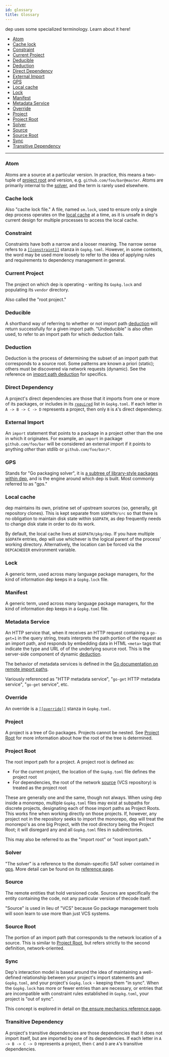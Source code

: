 ```yaml
---
id: glossary
title: Glossary
---
```


dep uses some specialized terminology. Learn about it here!

* [Atom](#atom)
* [Cache lock](#cache-lock)
* [Constraint](#constraint)
* [Current Project](#current-project)
* [Deducible](#deducible)
* [Deduction](#deduction)
* [Direct Dependency](#direct-dependency)
* [External Import](#external-import)
* [GPS](#gps)
* [Local cache](#local-cache)
* [Lock](#lock)
* [Manifest](#manifest)
* [Metadata Service](#metadata-service)
* [Override](#override)
* [Project](#project)
* [Project Root](#project-root)
* [Solver](#solver)
* [Source](#source)
* [Source Root](#source-root)
* [Sync](#sync)
* [Transitive Dependency](#transitive-dependency)

---

### Atom

Atoms are a source at a particular version. In practice, this means a two-tuple of [project root](#project-root) and version, e.g. `github.com/foo/bar@master`. Atoms are primarily internal to the [solver](#solver), and the term is rarely used elsewhere.

### Cache lock

Also "cache lock file." A file, named `sm.lock`, used to ensure only a single dep process operates on the [local cache](#local-cache) at a time, as it is unsafe in dep's current design for multiple processes to access the local cache.

### Constraint

Constraints have both a narrow and a looser meaning. The narrow sense refers to a [`[[constraint]]`](Gopkg.toml.md#constraint) stanza in `Gopkg.toml`. However, in some contexts, the word may be used more loosely to refer to the idea of applying rules and requirements to dependency management in general.

### Current Project

The project on which dep is operating - writing its `Gopkg.lock` and populating its `vendor` directory.

Also called the "root project."

### Deducible

A shorthand way of referring to whether or not import path [deduction](#deduction) will return successfully for a given import path. "Undeducible" is also often used, to refer to an import path for which deduction fails.

### Deduction

Deduction is the process of determining the subset of an import path that corresponds to a source root. Some patterns are known a priori (static); others must be discovered via network requests (dynamic). See the reference on [import path deduction](deduction.md) for specifics.

### Direct Dependency

A project's direct dependencies are those that it imports from one or more of its packages, or includes in its [`required`](Gopkg.toml.md#required) list in `Gopkg.toml`. If each letter in `A -> B -> C -> D` represents a project, then only `B` is  `A`'s direct dependency.

### External Import

An `import` statement that points to a package in a project other than the one in which it originates. For example, an `import` in package `github.com/foo/bar` will be considered an external import if it points to anything _other_ than stdlib or  `github.com/foo/bar/*`.

### GPS

Stands for "Go packaging solver", it is [a subtree of library-style packages within dep](https://godoc.org/github.com/golang/dep/gps), and is the engine around which dep is built. Most commonly referred to as "gps." 

### Local cache

dep maintains its own, pristine set of upstream sources (so, generally, git repository clones). This is kept separate from `$GOPATH/src` so that there is no obligation to maintain disk state within `$GOPATH`, as dep frequently needs to change disk state in order to do its work.

By default, the local cache lives at `$GOPATH/pkg/dep`. If you have multiple `$GOPATH` entries, dep will use whichever is the logical parent of the process' working directory. Alternatively, the location can be forced via the `DEPCACHEDIR` environment variable.

### Lock

A generic term, used across many language package managers, for the kind of information dep keeps in a `Gopkg.lock` file.

### Manifest

A generic term, used across many language package managers, for the kind of information dep keeps in a `Gopkg.toml` file.

### Metadata Service

An HTTP service that, when it receives an HTTP request containing a `go-get=1` in the query string, treats interprets the path portion of the request as an import path, and responds by embedding data in HTML `<meta>` tags that indicate the type and URL of of the underlying source root. This is the server-side component of dynamic [deduction](#deduction).

The behavior of metadata services is defined in the [Go documentation on remote import paths](https://golang.org/cmd/go/#hdr-Remote_import_paths).

Variously referenced as "HTTP metadata service", "`go-get` HTTP metadata service", "`go-get` service", etc.

### Override

An override is a [`[[override]]`](Gopkg.toml.md#override) stanza in `Gopkg.toml`. 

### Project

A project is a tree of Go packages. Projects cannot be nested. See [Project Root](#project-root) for more information about how the root of the tree is determined.

### Project Root

The root import path for a project. A project root is defined as:

* For the current project, the location of the `Gopkg.toml` file defines the project root
* For dependencies, the root of the network [source](#source) (VCS repository) is treated as the project root

These are generally one and the same, though not always. When using dep inside a monorepo, multiple `Gopkg.toml` files may exist at subpaths for discrete projects, designating each of those import paths as Project Roots. This works fine when working directly on those projects. If, however, any project not in the repository seeks to import the monorepo, dep will treat the monorepo's as one big Project, with the root directory being the Project Root; it will disregard any and all  `Gopkg.toml` files in subdirectories.

This may also be referred to as the "import root" or "root import path."

### Solver

"The solver" is a reference to the domain-specific SAT solver contained in [gps](#gps). More detail can be found on its [reference page](the-solver.md).

### Source

The remote entities that hold versioned code. Sources are specifically the entity containing the code, not any particular version of thecode itself.

"Source" is used in lieu of "VCS" because Go package management tools will soon learn to use more than just VCS systems.

### Source Root

The portion of an import path that corresponds to the network location of a source. This is similar to [Project Root](#project-root), but refers strictly to the second definition, network-oriented.

### Sync

Dep's interaction model is based around the idea of maintaining a well-defined relationship between your project's import statements and `Gopkg.toml`, and your project's `Gopkg.lock` - keeping them "in sync". When the `Gopkg.lock` has more or fewer entries than are necessary, or entries that are incompatible with constraint rules established in `Gopkg.toml`, your project is "out of sync".

This concept is explored in detail on [the ensure mechanics reference page](ensure-mechanics.md#staying-in-sync).

### Transitive Dependency

A project's transitive dependencies are those dependencies that it does not import itself, but are imported by one of its dependencies. If each letter in `A -> B -> C -> D` represents a project, then `C` and `D` are  `A`'s transitive dependencies.